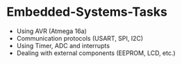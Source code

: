 # Embedded-Systems-Tasks
- Using AVR (Atmega 16a)
- Communication protocols (USART, SPI, I2C) 
- Using Timer, ADC and interrupts 
- Dealing with external components (EEPROM, LCD, etc.) 
